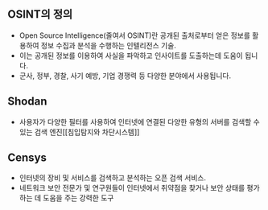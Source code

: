 ## OSINT의 정의
* Open Source Intelligence(줄여서 OSINT)란 공개된 출처로부터 얻은 정보를 활용하여 정보 수집과 분석을 수행하는 인텔리전스 기술.
* 이는 공개된 정보를 이용하여 사실을 파악하고 인사이트를 도출하는데 도움이 됩니다. 
* 군사, 정부, 경찰, 사기 예방, 기업 경쟁력 등 다양한 분야에서 사용됩니다.


## Shodan
* 사용자가 다양한 필터를 사용하여 인터넷에 연결된 다양한 유형의 서버를 검색할 수 있는 검색 엔진[[침입탐지와 차단시스템]]

## Censys
* 인터넷의 장비 및 서비스를 검색하고 분석하는 오픈 검색 서비스. 
* 네트워크 보안 전문가 및 연구원들이 인터넷에서 취약점을 찾거나 보안 상태를 평가하는 데 도움을 주는 강력한 도구

